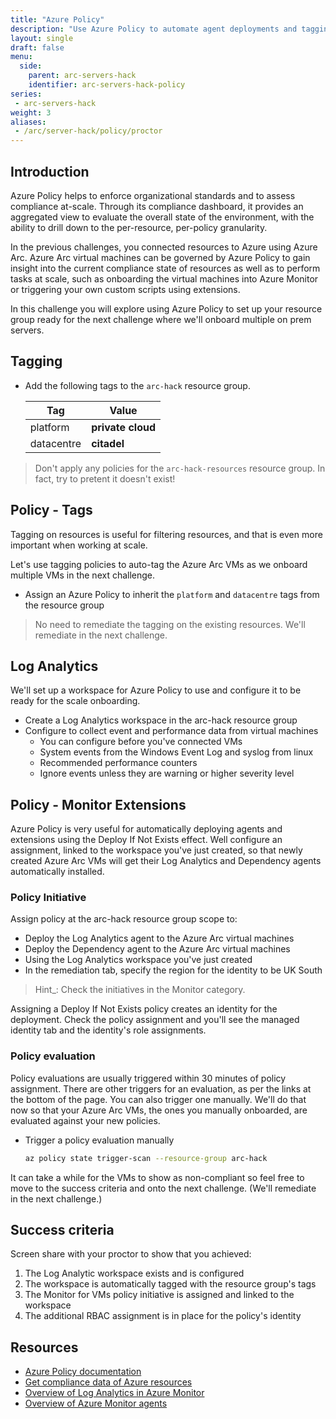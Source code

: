```yaml
---
title: "Azure Policy"
description: "Use Azure Policy to automate agent deployments and tagging for your Azure Arc Virtual Machines."
layout: single
draft: false
menu:
  side:
    parent: arc-servers-hack
    identifier: arc-servers-hack-policy
series:
 - arc-servers-hack
weight: 3
aliases:
 - /arc/server-hack/policy/proctor
---
```


## Introduction

Azure Policy helps to enforce organizational standards and to assess compliance at-scale. Through its compliance dashboard, it provides an aggregated view to evaluate the overall state of the environment, with the ability to drill down to the per-resource, per-policy granularity.

In the previous challenges, you connected resources to Azure using Azure Arc. Azure Arc virtual machines can be governed by Azure Policy to gain insight into the current compliance state of resources as well as to perform tasks at scale, such as onboarding the virtual machines into Azure Monitor or triggering your own custom scripts using extensions.

In this challenge you will explore using Azure Policy to set up your resource group ready for the next challenge where we'll onboard multiple on prem servers.

## Tagging

* Add the following tags to the `arc-hack` resource group.

    | Tag        | Value             |
    |------------|-------------------|
    | platform   | **private cloud** |
    | datacentre | **citadel**       |

> Don't apply any policies for the `arc-hack-resources` resource group. In fact, try to pretent it doesn't exist!

## Policy - Tags

Tagging on resources is useful for filtering resources, and that is even more important when working at scale.

Let's use tagging policies to auto-tag the Azure Arc VMs as we onboard multiple VMs in the next challenge.

* Assign an Azure Policy to inherit the `platform` and `datacentre` tags from the resource group

> No need to remediate the tagging on the existing resources. We'll remediate in the next challenge.

## Log Analytics

We'll set up a workspace for Azure Policy to use and configure it to be ready for the scale onboarding.

* Create a Log Analytics workspace in the arc-hack resource group
* Configure to collect event and performance data from virtual machines
  * You can configure before you've connected VMs
  * System events from the Windows Event Log and syslog from linux
  * Recommended performance counters
  * Ignore events unless they are warning or higher severity level

## Policy - Monitor Extensions

Azure Policy is very useful for automatically deploying agents and extensions using the Deploy If Not Exists effect. Well configure an assignment, linked to the workspace you've just created, so that newly created Azure Arc VMs will get their Log Analytics and Dependency agents automatically installed.

### Policy Initiative

Assign policy at the arc-hack resource group scope to:

* Deploy the Log Analytics agent to the Azure Arc virtual machines
* Deploy the Dependency agent to the Azure Arc virtual machines
* Using the Log Analytics workspace you've just created
* In the remediation tab, specify the region for the identity to be UK South

> Hint_: Check the initiatives in the Monitor category.

Assigning a Deploy If Not Exists policy creates an identity for the deployment. Check the policy assignment and you'll see the managed identity tab and the identity's role assignments.

### Policy evaluation

Policy evaluations are usually triggered within 30 minutes of policy assignment. There are other triggers for an evaluation, as per the links at the bottom of the page. You can also trigger one manually. We'll do that now so that your Azure Arc VMs, the ones you manually onboarded, are evaluated against your new policies.

* Trigger a policy evaluation manually

  ```bash
  az policy state trigger-scan --resource-group arc-hack
  ```

It can take a while for the VMs to show as non-compliant so feel free to move to the success criteria and onto the next challenge. (We'll remediate in the next challenge.)

## Success criteria

Screen share with your proctor to show that you achieved:

1. The Log Analytic workspace exists and is configured
1. The workspace is automatically tagged with the resource group's tags
1. The Monitor for VMs policy initiative is assigned and linked to the workspace
1. The additional RBAC assignment is in place for the policy's identity

## Resources

* [Azure Policy documentation](https://docs.microsoft.com/azure/governance/policy/)
* [Get compliance data of Azure resources](https://docs.microsoft.com/azure/governance/policy/how-to/get-compliance-data)
* [Overview of Log Analytics in Azure Monitor](https://docs.microsoft.com/azure/azure-monitor/logs/log-analytics-overview)
* [Overview of Azure Monitor agents](https://docs.microsoft.com/azure/azure-monitor/agents/agents-overview)

